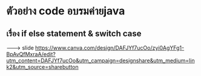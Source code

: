# ตัวอย่าง code อบรมค่ายjava
## เรื่อง if else statement & switch case

---> slide 
https://www.canva.com/design/DAFJYf7ucOo/zyi0AgYFg1-BpAvQfMxraA/edit?utm_content=DAFJYf7ucOo&utm_campaign=designshare&utm_medium=link2&utm_source=sharebutton
